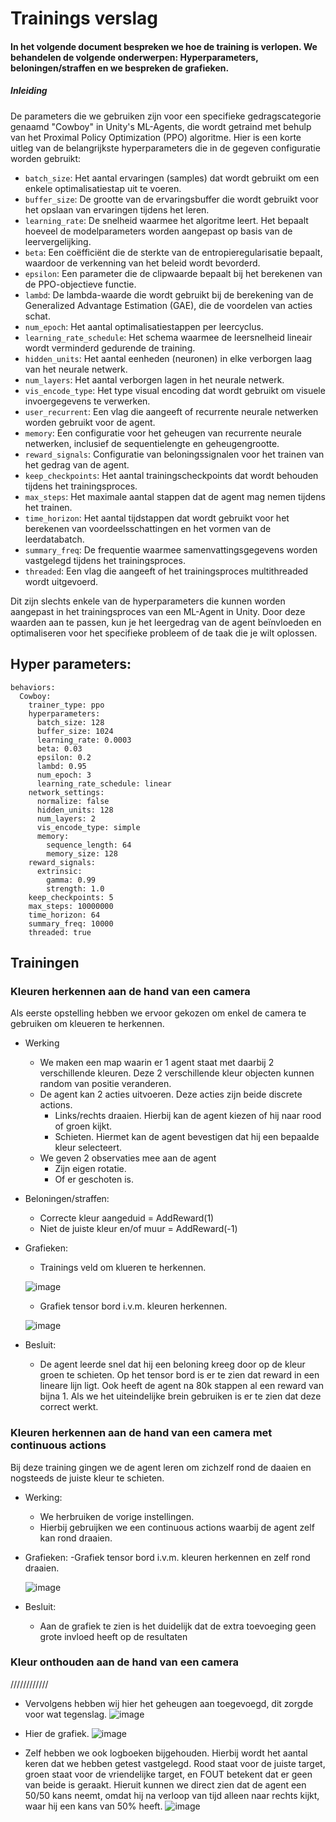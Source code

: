 # Trainings verslag
#### In het volgende document bespreken we hoe de training is verlopen. We behandelen de volgende onderwerpen: Hyperparameters, beloningen/straffen en we bespreken de grafieken.

##### Inleiding
De parameters die we gebruiken zijn voor een specifieke gedragscategorie genaamd "Cowboy" in Unity's ML-Agents, die wordt getraind met behulp van het Proximal Policy Optimization (PPO) algoritme. Hier is een korte uitleg van de belangrijkste hyperparameters die in de gegeven configuratie worden gebruikt:

- `batch_size`: Het aantal ervaringen (samples) dat wordt gebruikt om een enkele optimalisatiestap uit te voeren.
- `buffer_size`: De grootte van de ervaringsbuffer die wordt gebruikt voor het opslaan van ervaringen tijdens het leren.
- `learning_rate`: De snelheid waarmee het algoritme leert. Het bepaalt hoeveel de modelparameters worden aangepast op basis van de leervergelijking.
- `beta`: Een coëfficiënt die de sterkte van de entropieregularisatie bepaalt, waardoor de verkenning van het beleid wordt bevorderd.
- `epsilon`: Een parameter die de clipwaarde bepaalt bij het berekenen van de PPO-objectieve functie.
- `lambd`: De lambda-waarde die wordt gebruikt bij de berekening van de Generalized Advantage Estimation (GAE), die de voordelen van acties schat.
- `num_epoch`: Het aantal optimalisatiestappen per leercyclus.
- `learning_rate_schedule`: Het schema waarmee de leersnelheid lineair wordt verminderd gedurende de training.
- `hidden_units`: Het aantal eenheden (neuronen) in elke verborgen laag van het neurale netwerk.
- `num_layers`: Het aantal verborgen lagen in het neurale netwerk.
- `vis_encode_type`: Het type visual encoding dat wordt gebruikt om visuele invoergegevens te verwerken.
- `user_recurrent`: Een vlag die aangeeft of recurrente neurale netwerken worden gebruikt voor de agent.
- `memory`: Een configuratie voor het geheugen van recurrente neurale netwerken, inclusief de sequentielengte en geheugengrootte.
- `reward_signals`: Configuratie van beloningssignalen voor het trainen van het gedrag van de agent.
- `keep_checkpoints`: Het aantal trainingscheckpoints dat wordt behouden tijdens het trainingsproces.
- `max_steps`: Het maximale aantal stappen dat de agent mag nemen tijdens het trainen.
- `time_horizon`: Het aantal tijdstappen dat wordt gebruikt voor het berekenen van voordeelsschattingen en het vormen van de leerdatabatch.
- `summary_freq`: De frequentie waarmee samenvattingsgegevens worden vastgelegd tijdens het trainingsproces.
- `threaded`: Een vlag die aangeeft of het trainingsproces multithreaded wordt uitgevoerd.

Dit zijn slechts enkele van de hyperparameters die kunnen worden aangepast in het trainingsproces van een ML-Agent in Unity. Door deze waarden aan te passen, kun je het leergedrag van de agent beïnvloeden en optimaliseren voor het specifieke probleem of de taak die je wilt oplossen.

## Hyper parameters:
```
behaviors:
  Cowboy:
    trainer_type: ppo
    hyperparameters:
      batch_size: 128
      buffer_size: 1024
      learning_rate: 0.0003
      beta: 0.03
      epsilon: 0.2
      lambd: 0.95
      num_epoch: 3
      learning_rate_schedule: linear
    network_settings:
      normalize: false
      hidden_units: 128
      num_layers: 2
      vis_encode_type: simple
      memory:
        sequence_length: 64
        memory_size: 128
    reward_signals:
      extrinsic:
        gamma: 0.99
        strength: 1.0
    keep_checkpoints: 5
    max_steps: 10000000
    time_horizon: 64
    summary_freq: 10000
    threaded: true
```
## Trainingen

### Kleuren herkennen aan de hand van een camera
Als eerste opstelling hebben we ervoor gekozen om enkel de camera te gebruiken om kleueren te herkennen.

- Werking
	- We maken een map waarin er 1 agent staat met daarbij 2 verschillende kleuren. Deze 2 verschillende kleur objecten kunnen random van positie veranderen.
	- De agent kan 2 acties uitvoeren. Deze acties zijn beide discrete actions.
		- Links/rechts draaien. Hierbij kan de agent kiezen of hij naar rood of groen kijkt.
		- Schieten. Hiermet kan de agent bevestigen dat hij een bepaalde kleur selecteert.
	- We geven 2 observaties mee aan de agent
		- Zijn eigen rotatie.
		- Of er geschoten is.
- Beloningen/straffen:
	- Correcte kleur aangeduid = AddReward(1)
	- Niet de juiste kleur en/of muur = AddReward(-1)
- Grafieken:
	- Trainings veld om klueren te herkennen.
	
	![image](https://github.com/AP-IT-GH/eindproject-Bullet-Time-VR/blob/main/Images/Training/Camera_1.jpg)
	- Grafiek tensor bord i.v.m. kleuren herkennen.
	
	![image](https://github.com/AP-IT-GH/eindproject-Bullet-Time-VR/blob/main/Images/Training/Camera_2t.jpg)
- Besluit:
	- De agent leerde snel dat hij een beloning kreeg door op de kleur groen te schieten. Op het tensor bord is er te zien dat reward in een lineare lijn ligt. Ook heeft de agent na 80k stappen al een reward van bijna 1. Als we het uiteindelijke brein gebruiken is er te zien dat deze correct werkt.

### Kleuren herkennen aan de hand van een camera met continuous actions
Bij deze training gingen we de agent leren om zichzelf rond de daaien en nogsteeds de juiste kleur te schieten.

- Werking:
	- We herbruiken de vorige instellingen.
	- Hierbij gebruijken we een continuous actions waarbij de agent zelf kan rond draaien.
- Grafieken:
	-Grafiek tensor bord i.v.m. kleuren herkennen en zelf rond draaien.
	
	![image](https://github.com/AP-IT-GH/eindproject-Bullet-Time-VR/blob/main/Images/Training/Camera_3t.jpg)
- Besluit:
	- Aan de grafiek te zien is het duidelijk dat de extra toevoeging geen grote invloed heeft op de resultaten

### Kleur onthouden aan de hand van een camera


////////////

   - Vervolgens hebben wij hier het geheugen aan toegevoegd, dit zorgde voor wat tegenslag.
   ![image](https://github.com/AP-IT-GH/eindproject-Bullet-Time-VR/blob/main/Images/Training/CamMem_2.jpg)

   - Hier de grafiek.
   ![image](https://github.com/AP-IT-GH/eindproject-Bullet-Time-VR/blob/main/Images/Training/CamMem_2t.jpg)
	
   - Zelf hebben we ook logboeken bijgehouden. Hierbij wordt het aantal keren dat we hebben getest vastgelegd. Rood staat voor de juiste target, groen staat voor de vriendelijke target, en FOUT betekent dat       er geen van beide is geraakt. Hieruit kunnen we direct zien dat de agent een 50/50 kans neemt, omdat hij na verloop van tijd alleen naar rechts kijkt, waar hij een kans van 50% heeft.
   ![image](https://github.com/AP-IT-GH/eindproject-Bullet-Time-VR/blob/main/Images/Training/CamMem_1.jpg)
   
